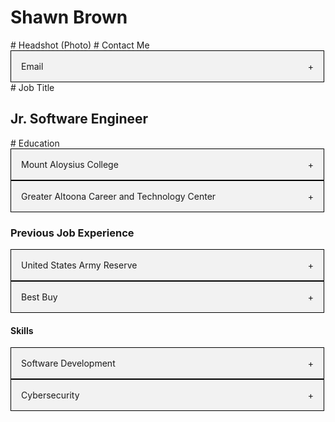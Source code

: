 <h1> Shawn Brown </h1>
# Headshot (Photo)
# Contact Me
  <section id="Contact">
    <div class="accordion">
      <div class='accordion-header'>
        <div class="accordion-title">Email</div>
        <span class="accordion-icon">+</span>
      </div>
      <div class="accordion-content">
        stbrown98@gmail.com
      </div>
    </div>
    <section id="Contact">
    </section>
# Job Title
<h1> Jr. Software Engineer </h1>
# Education
<style>
  .accordion{
    max-width: 500px;
    border: 1px solid #000;
  }
  .accordion-header {
    display: flex;
    padding: 16px;
    cursor: pointer;
    background-color: #F2F2F2
  }
  .accordion-icon {
    width: 16px
    color: #C00
  }
  .accordion-content {
    padding: 16px;

  }
  .accordion-title {
    flex: 1;
  }
  .accordion-content {
    display: none;
  }


</style>
  <section id="education">
    <div class="accordion">
      <div class='accordion-header'>
        <div class="accordion-title">Mount Aloysius College </div>
        <span class="accordion-icon">+</span>
      </div>
      <div class="accordion-content">
        Bachelor of Science: Information Technology 2023
      </div>
    </div>
    <section id="education">
      <div class="accordion">
        <div class='accordion-header'>
          <div class="accordion-title">Greater Altoona Career and Technology Center </div>
          <span class="accordion-icon">+</span>
        </div>
        <div class="accordion-content">
          Cisco Networking 2017
        </div>
      </div>
    </section>
  
  <style>
  .accordion{
    max-width: 500px;
    border: 1px solid #000;
  }
  .accordion-header {
    display: flex;
    padding: 16px;
    cursor: pointer;
    background-color: #F2F2F2
  }
  .accordion-icon {
    width: 16px
    color: #C00
  }
  .accordion-content {
    padding: 16px;

  }
  .accordion-title {
    flex: 1;
  }
  .accordion-content {
    display: none;
  }


</style>
  <h1> Previous Job Experience </h1>
  <section id="Previous Job Experience">
    <div class="accordion">
      <div class='accordion-header'>
        <div class="accordion-title">United States Army Reserve </div>
        <span class="accordion-icon">+</span>
      </div>
      <div class="accordion-content">
        22 June 2016 - 21 June 2022
      </div>
    </div>
    <section id="education">
      <div class="accordion">
        <div class='accordion-header'>
          <div class="accordion-title">Best Buy</div>
          <span class="accordion-icon">+</span>
        </div>
        <div class="accordion-content">
          05 October 2020 - 30 April 2021
        </div>
      </div>
    </section>
    
  <h1> Skills </h1>
  <section id="Skills">
    <div class="accordion">
      <div class='accordion-header'>
        <div class="accordion-title">Software Development</div>
        <span class="accordion-icon">+</span>
      </div>
      <div class="accordion-content">
        Discord Bot Project (Python)
        <br>
        Unity Games (C#)
        <br>
        Calculator (JavaScript)
        <br>
        Inches to CM/MM Converter (C++)
        <br>
        Seasons Changer
      </div>
    </div>
    <section id="Skills">
      <div class="accordion">
        <div class='accordion-header'>
          <div class="accordion-title">Cybersecurity</div>
          <span class="accordion-icon">+</span>
        </div>
        <div class="accordion-content">
          Mount Aloysius College Cyber Defense Team
        </div>
      </div>
    </section>

<script>
const accordionHeaders = document.getElementsByClassName('accordion-header');
const accordionContents = document.getElementsByClassName('accordion-content');
const accordionIcons = document.getElementsByClassName('accordion-icon');

for(let i=0; i < accordionHeaders.length; i++){
  accordionHeaders[i].addEventListener('click', () => {
    accordionContents[i].style.display = accordionContents[i].style.display == 'block' ? 'none' : 'block';
    accordionIcons[i].innerHTML = accordionContents[i].style.display == 'block' ? '-' : '+';

  })
}
</script>
